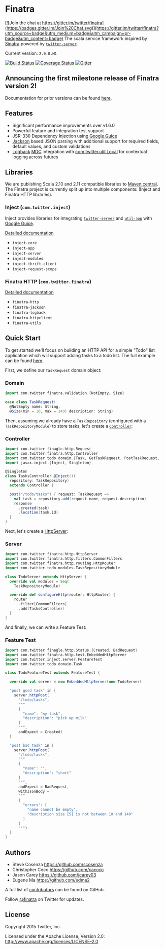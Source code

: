 Finatra
==========================================================

[![Join the chat at https://gitter.im/twitter/finatra](https://badges.gitter.im/Join%20Chat.svg)](https://gitter.im/twitter/finatra?utm_source=badge&utm_medium=badge&utm_campaign=pr-badge&utm_content=badge)
The scala service framework inspired by [Sinatra](http://www.sinatrarb.com/) powered by [`twitter-server`][twitter-server].

Current version: `2.0.0.M1`

[![Build Status](https://secure.travis-ci.org/twitter/finatra.png?branch=master)](http://travis-ci.org/twitter/finatra?branch=master)
[![Coverage Status](https://coveralls.io/repos/twitter/finatra/badge.png?branch=master)](https://coveralls.io/r/twitter/finatra?branch=master)
[![Gitter](https://badges.gitter.im/Join%20Chat.svg)](https://gitter.im/twitter/finatra)

Announcing the first milestone release of Finatra version 2!
-----------------------------------------------------------

Documentation for prior versions can be found [here](https://github.com/twitter/finatra/tree/5d1d1cbb7640d8c4b1d11a85b53570d11a323e55).

Features
-----------------------------------------------------------
* Significant performance improvements over v1.6.0
* Powerful feature and integration test support
* JSR-330 Dependency Injection using [Google Guice][guice]
* [Jackson][jackson] based JSON parsing with additional support for required fields, default values, and custom validations
* [Logback][logback] [MDC][mdc] integration with [com.twitter.util.Local][local] for contextual logging across futures

Libraries
-----------------------------------------------------------

We are publishing Scala 2.10 and 2.11 compatible libraries to [Maven central][maven-central].
The Finatra project is currently split up into multiple components: (Inject and Finatra HTTP libraries).

### Inject (`com.twitter.inject`)
Inject provides libraries for integrating [`twitter-server`][twitter-server] and [`util-app`][util-app] with [Google Guice][guice].

[Detailed documentation](inject/README.md)

* `inject-core`
* `inject-app`
* `inject-server`
* `inject-modules`
* `inject-thrift-client`
* `inject-request-scope`

### Finatra HTTP (`com.twitter.finatra`)  

[Detailed documentation](http/README.md)

* `finatra-http`
* `finatra-jackson`
* `finatra-logback`
* `finatra-httpclient`
* `finatra-utils`

<a name="quick-start">Quick Start</a>
-----------------------------------------------------------
To get started we'll focus on building an HTTP API for a simple "Todo" list application which will support adding tasks to a todo list.
The full example can be found [here][todo-example].


First, we define our `TaskRequest` domain object:

### Domain

```scala
import com.twitter.finatra.validation.{NotEmpty, Size}

case class TaskRequest(
  @NotEmpty name: String,
  @Size(min = 10, max = 140) description: String)
```

Then, assuming we already have a `TaskRepository` (configured with a `TaskRepositoryModule`) to store tasks, let's create a [`Controller`][Controller]:

### Controller

```scala
import com.twitter.finagle.http.Request
import com.twitter.finatra.http.Controller
import com.twitter.todo.domain.{Task, GetTaskRequest, PostTaskRequest, TaskRepository}
import javax.inject.{Inject, Singleton}

@Singleton
class TasksController @Inject()(
  repository: TaskRepository)
  extends Controller {

  post("/todo/tasks") { request: TaskRequest =>
    val task = repository.add(request.name, request.description)
    response
      .created(task)
      .location(task.id)
  }
}
```

Next, let's create a [HttpServer][HttpServer]:

### Server

```scala
import com.twitter.finatra.http.HttpServer
import com.twitter.finatra.http.filters.CommonFilters
import com.twitter.finatra.http.routing.HttpRouter
import com.twitter.todo.modules.TaskRepositoryModule

class TodoServer extends HttpServer {
  override val modules = Seq(
    TaskRepositoryModule)

  override def configureHttp(router: HttpRouter) {
    router
      .filter[CommonFilters]
      .add[TasksController]
  }
}
```

And finally, we can write a Feature Test:

### Feature Test

```scala
import com.twitter.finagle.http.Status.{Created, BadRequest}
import com.twitter.finatra.http.test.EmbeddedHttpServer
import com.twitter.inject.server.FeatureTest
import com.twitter.todo.domain.Task

class TodoFeatureTest extends FeatureTest {

  override val server = new EmbeddedHttpServer(new TodoServer)

  "post good task" in {
    server.httpPost(
      "/todo/tasks",
      """
      {
        "name": "my-task",
        "description": "pick up milk"
      }
      """,
      andExpect = Created)
  }

  "post bad task" in {
    server.httpPost(
      "/todo/tasks",
      """
      {
        "name": "",
        "description": "short"
      }
      """,
      andExpect = BadRequest,
      withJsonBody =
      """
      {
        "errors": [
          "name cannot be empty",
          "description size [5] is not between 10 and 140"
        ]
      }
      """)
  }
}
```

Authors
-----------------------------------------------------------
* Steve Cosenza <https://github.com/scosenza>
* Christopher Coco <https://github.com/cacoco>
* Jason Carey <https://github.com/jcarey03>
* Eugene Ma <https://github.com/edma2>

A full list of [contributors](https://github.com/twitter/finatra/graphs/contributors?type=a) can be found on GitHub.

Follow [@finatra](http://twitter.com/finatra) on Twitter for updates.


License
-----------------------------------------------------------
Copyright 2015 Twitter, Inc.

Licensed under the Apache License, Version 2.0: http://www.apache.org/licenses/LICENSE-2.0

[twitter-server]: https://github.com/twitter/twitter-server
[finagle]: https://github.com/twitter/finagle
[util-app]: https://github.com/twitter/util/tree/master/util-app
[util-core]: https://github.com/twitter/util/blob/master/util-core/src/main/scala/com/twitter/util/Local.scala#L90
[guice]: https://github.com/google/guice
[jackson]: https://github.com/FasterXML/jackson
[logback]: http://logback.qos.ch/
[slf4j]: http://www.slf4j.org/manual.html
[grizzled-slf4j]: http://software.clapper.org/grizzled-slf4j/
[local]: https://github.com/twitter/util/blob/master/util-core/src/main/scala/com/twitter/util/Local.scala
[mdc]: http://logback.qos.ch/manual/mdc.html
[Controller]: http/src/main/scala/com/twitter/finatra/http/Controller.scala
[HttpServer]: http/src/main/scala/com/twitter/finatra/http/HttpServer.scala
[todo-example]: examples/finatra-todo/
[maven-central]: http://search.maven.org/#search%7Cga%7C1%7Cg%3A%22com.twitter.finatra%22
